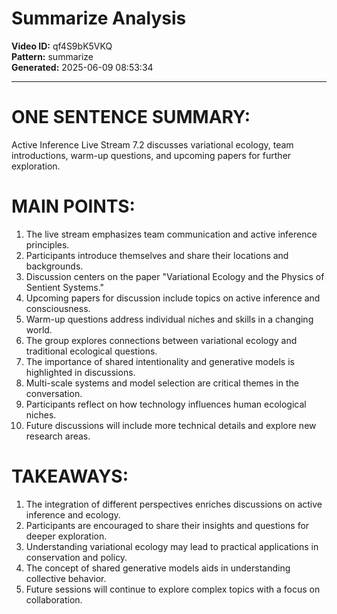 # Summarize Analysis

**Video ID:** qf4S9bK5VKQ  
**Pattern:** summarize  
**Generated:** 2025-06-09 08:53:34  

---

# ONE SENTENCE SUMMARY:
Active Inference Live Stream 7.2 discusses variational ecology, team introductions, warm-up questions, and upcoming papers for further exploration.

# MAIN POINTS:
1. The live stream emphasizes team communication and active inference principles.
2. Participants introduce themselves and share their locations and backgrounds.
3. Discussion centers on the paper "Variational Ecology and the Physics of Sentient Systems."
4. Upcoming papers for discussion include topics on active inference and consciousness.
5. Warm-up questions address individual niches and skills in a changing world.
6. The group explores connections between variational ecology and traditional ecological questions.
7. The importance of shared intentionality and generative models is highlighted in discussions.
8. Multi-scale systems and model selection are critical themes in the conversation.
9. Participants reflect on how technology influences human ecological niches.
10. Future discussions will include more technical details and explore new research areas.

# TAKEAWAYS:
1. The integration of different perspectives enriches discussions on active inference and ecology.
2. Participants are encouraged to share their insights and questions for deeper exploration.
3. Understanding variational ecology may lead to practical applications in conservation and policy.
4. The concept of shared generative models aids in understanding collective behavior.
5. Future sessions will continue to explore complex topics with a focus on collaboration.